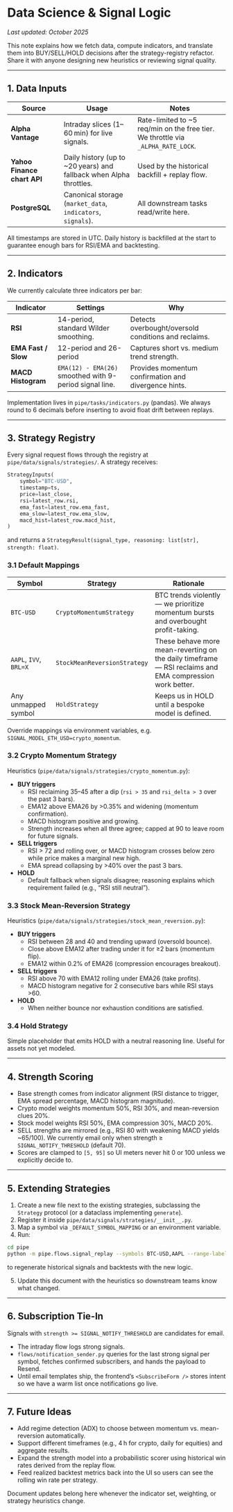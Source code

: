 # Data Science & Signal Logic

_Last updated: October 2025_

This note explains how we fetch data, compute indicators, and translate them into BUY/SELL/HOLD decisions after the strategy-registry refactor. Share it with anyone designing new heuristics or reviewing signal quality.

---

## 1. Data Inputs

| Source | Usage | Notes |
| --- | --- | --- |
| **Alpha Vantage** | Intraday slices (1–60 min) for live signals. | Rate-limited to ~5 req/min on the free tier. We throttle via `_ALPHA_RATE_LOCK`. |
| **Yahoo Finance chart API** | Daily history (up to ~20 years) and fallback when Alpha throttles. | Used by the historical backfill + replay flow. |
| **PostgreSQL** | Canonical storage (`market_data`, `indicators`, `signals`). | All downstream tasks read/write here. |

All timestamps are stored in UTC. Daily history is backfilled at the start to guarantee enough bars for RSI/EMA and backtesting.

---

## 2. Indicators

We currently calculate three indicators per bar:

| Indicator | Settings | Why |
| --- | --- | --- |
| **RSI** | 14-period, standard Wilder smoothing. | Detects overbought/oversold conditions and reclaims. |
| **EMA Fast / Slow** | 12-period and 26-period | Captures short vs. medium trend strength. |
| **MACD Histogram** | `EMA(12) - EMA(26)` smoothed with 9-period signal line. | Provides momentum confirmation and divergence hints. |

Implementation lives in `pipe/tasks/indicators.py` (pandas). We always round to 6 decimals before inserting to avoid float drift between replays.

---

## 3. Strategy Registry

Every signal request flows through the registry at `pipe/data/signals/strategies/`. A strategy receives:

```python
StrategyInputs(
    symbol="BTC-USD",
    timestamp=ts,
    price=last_close,
    rsi=latest_row.rsi,
    ema_fast=latest_row.ema_fast,
    ema_slow=latest_row.ema_slow,
    macd_hist=latest_row.macd_hist,
)
```

and returns a `StrategyResult(signal_type, reasoning: list[str], strength: float)`.

### 3.1 Default Mappings

| Symbol | Strategy | Rationale |
| --- | --- | --- |
| `BTC-USD` | `CryptoMomentumStrategy` | BTC trends violently — we prioritize momentum bursts and overbought profit-taking. |
| `AAPL`, `IVV`, `BRL=X` | `StockMeanReversionStrategy` | These behave more mean-reverting on the daily timeframe — RSI reclaims and EMA compression work better. |
| Any unmapped symbol | `HoldStrategy` | Keeps us in HOLD until a bespoke model is defined. |

Override mappings via environment variables, e.g. `SIGNAL_MODEL_ETH_USD=crypto_momentum`.

### 3.2 Crypto Momentum Strategy

Heuristics (`pipe/data/signals/strategies/crypto_momentum.py`):

- **BUY triggers**
  - RSI reclaiming 35–45 after a dip (`rsi > 35` and `rsi_delta > 3` over the past 3 bars).
  - EMA12 above EMA26 by >0.35% and widening (momentum confirmation).
  - MACD histogram positive and growing.
  - Strength increases when all three agree; capped at 90 to leave room for future signals.
- **SELL triggers**
  - RSI > 72 and rolling over, or MACD histogram crosses below zero while price makes a marginal new high.
  - EMA spread collapsing by >40% over the past 3 bars.
- **HOLD**
  - Default fallback when signals disagree; reasoning explains which requirement failed (e.g., “RSI still neutral”).

### 3.3 Stock Mean-Reversion Strategy

Heuristics (`pipe/data/signals/strategies/stock_mean_reversion.py`):

- **BUY triggers**
  - RSI between 28 and 40 and trending upward (oversold bounce).
  - Close above EMA12 after trading under it for ≥2 bars (momentum flip).
  - EMA12 within 0.2% of EMA26 (compression encourages breakout).
- **SELL triggers**
  - RSI above 70 with EMA12 rolling under EMA26 (take profits).
  - MACD histogram negative for 2 consecutive bars while RSI stays >60.
- **HOLD**
  - When neither bounce nor exhaustion conditions are satisfied.

### 3.4 Hold Strategy

Simple placeholder that emits HOLD with a neutral reasoning line. Useful for assets not yet modeled.

---

## 4. Strength Scoring

- Base strength comes from indicator alignment (RSI distance to trigger, EMA spread percentage, MACD histogram magnitude).
- Crypto model weights momentum 50%, RSI 30%, and mean-reversion clues 20%.
- Stock model weights RSI 50%, EMA compression 30%, MACD 20%.
- SELL strengths are mirrored (e.g., RSI 80 with weakening MACD yields ~65/100). We currently email only when strength ≥ `SIGNAL_NOTIFY_THRESHOLD` (default 70).
- Scores are clamped to `[5, 95]` so UI meters never hit 0 or 100 unless we explicitly decide to.

---

## 5. Extending Strategies

1. Create a new file next to the existing strategies, subclassing the `Strategy` protocol (or a dataclass implementing `generate`).
2. Register it inside `pipe/data/signals/strategies/__init__.py`.
3. Map a symbol via `_DEFAULT_SYMBOL_MAPPING` or an environment variable.
4. Run:

```bash
cd pipe
python -m pipe.flows.signal_replay --symbols BTC-USD,AAPL --range-label 2y
```

to regenerate historical signals and backtests with the new logic.

5. Update this document with the heuristics so downstream teams know what changed.

---

## 6. Subscription Tie-In

Signals with `strength >= SIGNAL_NOTIFY_THRESHOLD` are candidates for email.

- The intraday flow logs strong signals.
- `flows/notification_sender.py` queries for the last strong signal per symbol, fetches confirmed subscribers, and hands the payload to Resend.
- Until email templates ship, the frontend’s `<SubscribeForm />` stores intent so we have a warm list once notifications go live.

---

## 7. Future Ideas

- Add regime detection (ADX) to choose between momentum vs. mean-reversion automatically.
- Support different timeframes (e.g., 4 h for crypto, daily for equities) and aggregate results.
- Expand the strength model into a probabilistic scorer using historical win rates derived from the replay flow.
- Feed realized backtest metrics back into the UI so users can see the rolling win rate per strategy.

Document updates belong here whenever the indicator set, weighting, or strategy heuristics change.
